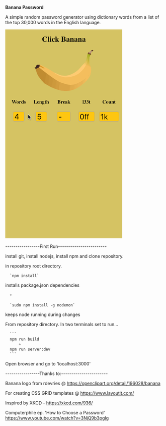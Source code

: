 <b>Banana Password</b>

A simple random password generator using dictionary words from a list of the top 30,000 words in the English language.

![](Example-1.gif)

-----------------First Run------------------------

install git, install nodejs, install npm and clone repository.

in repository root directory.

      `npm install`  

installs package.json dependencies

      +

      `sudo npm install -g nodemon`  

keeps node running during changes

From repository directory.
In two terminals set to run...

      ```
      npm run build
          +
      npm run server:dev
      ```

Open browser and go to 'localhost:3000'

-----------------Thanks to:-----------------------

Banana logo from rdevries @ https://openclipart.org/detail/196028/banana

For creating CSS GRID templates @ https://www.layoutit.com/ 

Inspired by 
XKCD - https://xkcd.com/936/

Computerphile ep. 'How to Choose a Password'
https://www.youtube.com/watch?v=3NjQ9b3pgIg

<p align="center">
  <img />
</p>
